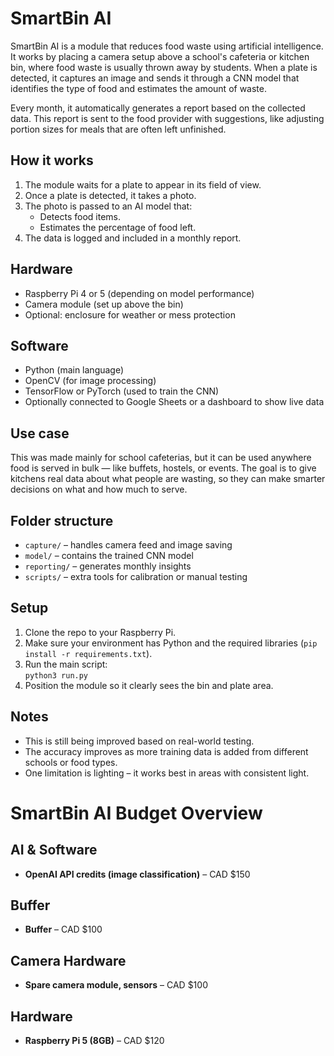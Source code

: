 # SmartBin AI

SmartBin AI is a module that reduces food waste using artificial intelligence. It works by placing a camera setup above a school's cafeteria or kitchen bin, where food waste is usually thrown away by students. When a plate is detected, it captures an image and sends it through a CNN model that identifies the type of food and estimates the amount of waste.

Every month, it automatically generates a report based on the collected data. This report is sent to the food provider with suggestions, like adjusting portion sizes for meals that are often left unfinished.

## How it works

1. The module waits for a plate to appear in its field of view.
2. Once a plate is detected, it takes a photo.
3. The photo is passed to an AI model that:
   - Detects food items.
   - Estimates the percentage of food left.
4. The data is logged and included in a monthly report.

## Hardware

- Raspberry Pi 4 or 5 (depending on model performance)
- Camera module (set up above the bin)
- Optional: enclosure for weather or mess protection

## Software

- Python (main language)
- OpenCV (for image processing)
- TensorFlow or PyTorch (used to train the CNN)
- Optionally connected to Google Sheets or a dashboard to show live data

## Use case

This was made mainly for school cafeterias, but it can be used anywhere food is served in bulk — like buffets, hostels, or events. The goal is to give kitchens real data about what people are wasting, so they can make smarter decisions on what and how much to serve.

## Folder structure

- `capture/` – handles camera feed and image saving
- `model/` – contains the trained CNN model
- `reporting/` – generates monthly insights
- `scripts/` – extra tools for calibration or manual testing

## Setup

1. Clone the repo to your Raspberry Pi.
2. Make sure your environment has Python and the required libraries (`pip install -r requirements.txt`).
3. Run the main script:  
   `python3 run.py`
4. Position the module so it clearly sees the bin and plate area.

## Notes

- This is still being improved based on real-world testing.
- The accuracy improves as more training data is added from different schools or food types.
- One limitation is lighting – it works best in areas with consistent light.



# SmartBin AI Budget Overview

## AI & Software

- **OpenAI API credits (image classification)** – CAD $150

## Buffer

- **Buffer** – CAD $100

## Camera Hardware

- **Spare camera module, sensors** – CAD $100

## Hardware

- **Raspberry Pi 5 (8GB)** – CAD $120
